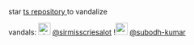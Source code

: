 star 
<a href="https://github.com/avi-amalanshu/avi-amalanshu/">
    ts repository
</a> 
to vandalize

vandals: <!-- manual --> <img src=https://avatars.githubusercontent.com/u/19360845, alt=sirmisscriesalot, width=24, height=24> [@sirmisscriesalot](https://github.com/sirmisscriesalot) !<img src="https://avatars.githubusercontent.com/u/8667064" alt="subodh-kumar" width="24"/> [@subodh-kumar](https://github.com/subodh-kumar)
